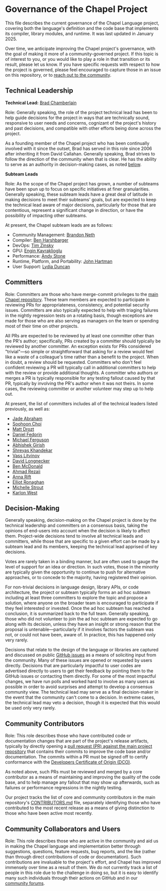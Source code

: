 Governance of the Chapel Project
================================

This file describes the current governance of the Chapel Language
project, covering both the language's definition and the code base
that implements its compiler, library modules, and runtime.  It was
last updated in January 2025.

Over time, we anticipate improving the Chapel project's governance,
with the goal of making it more of a community-governed project.  If
this topic is of interest to you, or you would like to play a role in
that transition or its result, please let us know.  If you have
specific requests with respect to how the project is governed, please
feel encouraged to capture those in an issue on this repository, or to
[reach out to the community](https://chapel-lang.org/community/).


Technical Leadership
--------------------

**Technical Lead:** [Brad Chamberlain](https://github.com/bradcray)

Role: Generally speaking, the role of the project technical lead has
been to help guide decisions for the project in ways that are
technically sound, responsive to user needs and concerns, cognizant of
the project's history and past decisions, and compatible with other
efforts being done across the project.

As a founding member of the Chapel project who has been continually
involved with it since the outset, Brad has served in this role since
2006 after inheriting it from David Callahan.  Generally speaking,
Brad strives to follow the direction of the community when that is
clear.  He has the ability to serve as an authority in decision-making
cases, as noted [below](#decision-making).


**Subteam Leads**

Role: As the scope of the Chapel project has grown, a number of
subteams have been spun up to focus on specific initiatives at finer
granularities.  Generally speaking, these subteam leads have a great
deal of latitude in making decisions to meet their subteams' goals,
but are expected to keep the technical lead aware of major decisions,
particularly for those that are contentious, represent a significant
change in direction, or have the possibility of impacting other
subteams.

At present, the Chapel subteam leads are as follows:

* Community Management: [Brandon Neth](https://github.com/brandon-neth)
* Compiler: [Ben Harshbarger](https://github.com/benharsh)
* DevOps: [Tim Zinsky](https://github.com/tzinsky)
* GPU: [Engin Kayraklioglu](https://github.com/e-kayrakli)
* Performance: [Andy Stone](https://github.com/stonea)
* Runtime, Platform, and Portability: [John Hartman](https://github.com/jhh67)
* User Support: [Lydia Duncan](https://github.com/lydia-duncan)


Committers
----------

Role: Committers are those who have merge-commit privileges to the
[main Chapel repository](https://github.com/chapel-lang/chapel).
These team members are expected to participate in reviewing PRs for
appropriateness, consistency, and potential security issues.
Committers are also typically expected to help with triaging failures
in the nightly regression tests on a rotating basis, though exceptions
are made for those who are also serving as managers on the team or
spending most of their time on other projects.

All PRs are expected to be reviewed by at least one committer other
than the PR's author; specifically, PRs created by a committer should
typically be reviewed by another committer.  An exception exists for
PRs considered "trivial"—so simple or straightforward that asking for
a review would feel like a waste of a colleague's time rather than a
benefit to the project.  When in doubt, a review should be requested.
Committers who don't feel confident reviewing a PR will typically call
in additional committers to help with the review or provide additional
thoughts.  A committer who authors or merges a PR is typically
responsible for any testing fallout caused by that PR, typically by
involving the PR's author when it was not theirs.  In some cases, the
reviewing committer or another volunteer may step up to help out.

At present, the list of committers includes all of the
technical leaders listed previously, as well as:

* [Jade Abraham](https://github.com/jabraham17)
* [Soohoon Choi](https://github.com/soohoonchoi)
* [Matt Drozt](https://github.com/MattToast)
* [Daniel Fedorin](https://github.com/DanilaFe)
* [Michael Ferguson](https://github.com/mppf)
* [Abhishek Girish](https://github.com/agirish)
* [Shreyas Khandekar](https://github.com/ShreyasKhandekar)
* [Vass Litvinov](https://github.com/vasslitvinov)
* [David Longnecker](https://github.com/dlongnecke-cray)
* [Ben McDonald](https://github.com/bmcdonald3)
* [Ahmad Rezaii](https://github.com/arezaii)
* [Anna Rift](https://github.com/riftEmber)
* [Elliot Ronaghan](https://github.com/ronawho)
* [Michelle Strout](https://github.com/mstrout)
* [Karlon West](https://github.com/karlonw)


Decision-Making
---------------

Generally speaking, decision-making on the Chapel project is done by
the technical leadership and committers on a consensus basis, taking
the opinions of end-users into account when the decision is likely to
affect them.  Project-wide decisions tend to involve all technical
leads and committers, while those that are specific to a given effort
can be made by a subteam lead and its members, keeping the technical
lead apprised of key decisions.

Votes are rarely taken in a binding manner, but are often used to
gauge the level of support for an idea or direction.  In such votes,
those in the minority are typically given the opportunity to continue
to push for alternative approaches, or to concede to the majority,
having registered their opinion.

For non-trivial decisions in language design, library APIs, or code
architecture, the project or subteam typically forms an ad hoc subteam
including at least three committers to explore the topic and propose a
solution, where anyone on the broader team is encouraged to
participate if they feel interested or invested.  Once the ad hoc
subteam has reached a conclusion, it is summarized back to the full
team.  Generally speaking, those who did not volunteer to join the ad
hoc subteam are expected to go along with its decision, unless they
have an insight or strong reason that the proposal is
untenable—particularly if it involves factors the subteam was not, or
could not have been, aware of.  In practice, this has happened only
very rarely.

Decisions that relate to the design of the language or libraries are
captured and discussed on public [GitHub
issues](https://github.com/chapel-lang/chapel/issues?q=is%3Aissue%20label%3A%22type%3A%20Design%22)
as a means of soliciting input from the community. Many of these
issues are opened or requested by users directly. Decisions that are
particularly impactful to user codes are advertised directly to users
to get their feedback by pointing them to the GitHub issues or
contacting them directly.  For some of the most impactful changes, we
have run polls and worked hard to involve as many users as possible in
order to avoid surprises and attempt to develop a consensus community
view.  The technical lead may serve as a final decision-maker in the
event that the community can't come to a decision.  In extreme cases,
the technical lead may veto a decision, though it is expected that
this would be used only very rarely.



Community Contributors
----------------------

Role: This role describes those who have contributed code or
documentation changes that are part of the project's release
artifacts, typically by directly opening a [pull request (PR) against
the main project
repository](https://github.com/chapel-lang/chapel/pulls) that contains
their commits to improve the code base and/or documentation.  The
commits within a PR must be signed off to certify conformance with the
[Developers Certificate of Origin
(DCO)](https://github.com/chapel-lang/chapel/blob/main/.github/CONTRIBUTING.md).

As noted above, such PRs must be reviewed and merged by a core
contributor as a means of maintaining and improving the quality of the
code base, and to help manage any fallout that may show up afterwards,
such as failures or performance regressions in the nightly testing.

Our project tracks the list of core and community contributors in the
main repository's
[CONTRIBUTORS.md](https://github.com/chapel-lang/chapel/blob/main/CONTRIBUTORS.md)
file, separately identifying those who have contributed to the most
recent release as a means of giving distinction to those who have been
active most recently.


Community Collaborators and Users
---------------------------------

Role: This role describes those who are active in the community and
aid us in making the Chapel language and implementation better through
suggestions, questions, feature requests, bug reports, and the like
(rather than through direct contributions of code or documentation).
Such contributions are invaluable to the project's effort, and Chapel
has improved immensely over time as a result of them.  We do not
currently track a list of people in this role due to the challenge in
doing so, but it is easy to identify many such individuals through
their actions on GitHub and in our [community
forums](https://chapel-lang.org/community/).
